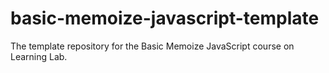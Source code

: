 # basic-memoize-javascript-template
The template repository for the Basic Memoize JavaScript course on Learning Lab.
